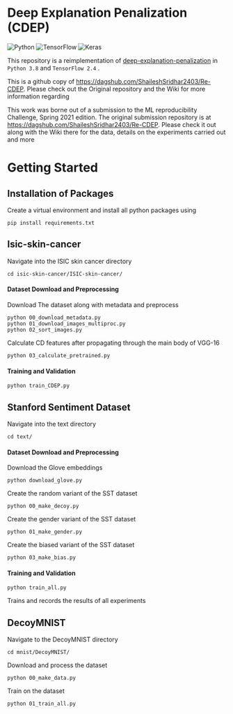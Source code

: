 # Deep Explanation Penalization (CDEP)
![Python](https://img.shields.io/badge/python-3670A0?style=for-the-badge&logo=python&logoColor=ffdd54)
![TensorFlow](https://img.shields.io/badge/TensorFlow-%23FF6F00.svg?style=for-the-badge&logo=TensorFlow&logoColor=white)
![Keras](https://img.shields.io/badge/Keras-%23D00000.svg?style=for-the-badge&logo=Keras&logoColor=white)

This repository is a reimplementation of [deep-explanation-penalization](https://github.com/laura-rieger/deep-explanation-penalization) in
`Python 3.8` and `TensorFlow 2.4` .

This is a github copy of https://dagshub.com/ShaileshSridhar2403/Re-CDEP. Please check out the Original repository and the Wiki for more information regarding

This work was borne out of a submission to the ML reproducibility Challenge, Spring 2021 edition. The original submission repository is at https://dagshub.com/ShaileshSridhar2403/Re-CDEP. Please check it out along with the Wiki there for the data, details on the experiments carried out and more

# Getting Started

## Installation of Packages

Create a virtual environment and install all python packages using
```
pip install requirements.txt
```

## Isic-skin-cancer
Navigate into the ISIC skin cancer directory
```
cd isic-skin-cancer/ISIC-skin-cancer/ 
```

#### Dataset Download and Preprocessing <br>

Download The dataset along with metadata and preprocess

```
python 00_download_metadata.py
python 01_download_images_multiproc.py
python 02_sort_images.py

```

Calculate CD features after propagating through the main body of VGG-16 

```
python 03_calculate_pretrained.py
```

#### Training and Validation 
```
python train_CDEP.py
```

## Stanford Sentiment Dataset <br>

Navigate into the text directory

```
cd text/
```
#### Dataset Download and Preprocessing <br>

Download the Glove embeddings 
```
python download_glove.py

```
Create the random variant of the SST dataset

```
python 00_make_decoy.py 
```
Create the gender variant of the SST dataset<br>

```
python 01_make_gender.py

```
Create the biased variant of the SST dataset
```
python 03_make_bias.py

```

#### Training and Validation
```
python train_all.py
```
Trains and records the results of all experiments<br>

## DecoyMNIST <br>

Navigate to the DecoyMNIST directory
```
cd mnist/DecoyMNIST/
```

Download and process the dataset
```
python 00_make_data.py
```

Train on the dataset
```
python 01_train_all.py
```



